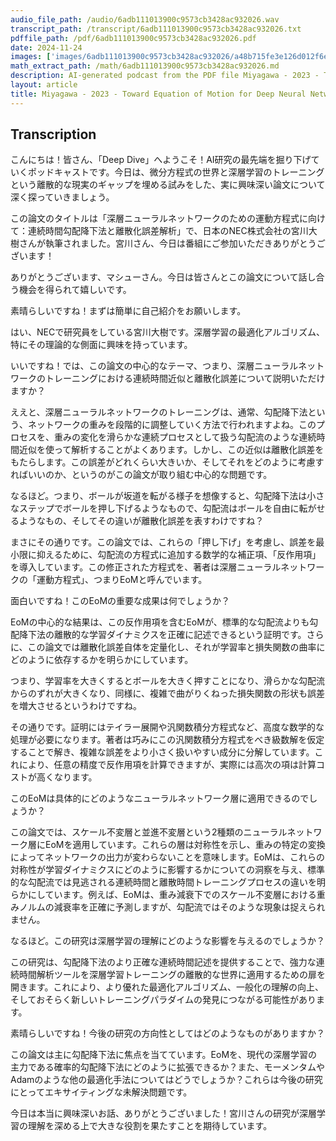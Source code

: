 ```yaml
---
audio_file_path: /audio/6adb111013900c9573cb3428ac932026.wav
transcript_path: /transcript/6adb111013900c9573cb3428ac932026.txt
pdffile_path: /pdf/6adb111013900c9573cb3428ac932026.pdf
date: 2024-11-24
images: ['images/6adb111013900c9573cb3428ac932026/a48b715fe3e126d012f6ecca9c2e90cc0a72f11b676dad386cdeee4f62b727f7.jpg', 'images/6adb111013900c9573cb3428ac932026/66ee18d91d39a6fe170f2c4ed8ee808383e4c5efad43ad171015a54489b09e9b.jpg', 'images/6adb111013900c9573cb3428ac932026/6187269ae907cff101e4dd77e11db4ce8f022cb0b04c4575a3a513ea2bd3dfed.jpg', 'images/6adb111013900c9573cb3428ac932026/09d6a5311c62f14967e7d414f33269514e1897e8d953d96ed8ef5629bd2174d9.jpg', 'images/6adb111013900c9573cb3428ac932026/f1c297d422c0c6e6391c959833ac3b1df1155d7c088ba6e717afe94dc1654a7e.jpg', 'images/6adb111013900c9573cb3428ac932026/347d45028c943b79851ad4712d71a8f3c051236b96934dad55eb4f5b3375364a.jpg', 'images/6adb111013900c9573cb3428ac932026/679d68194717cff950036050a632b1ef6b1045b397c424bb41232e10f83a2892.jpg', 'images/6adb111013900c9573cb3428ac932026/8fa75e140487fbb71dd9a9a2dd2b04b3a01aded6b17ad3fcf459e00a7e0531f8.jpg', 'images/6adb111013900c9573cb3428ac932026/343e2ab6f4ec8160396860a901524a8a698dfe84d7153793903b575f198c56fe.jpg', 'images/6adb111013900c9573cb3428ac932026/5e9c54e21498ea3b5d87c5040b697bfa9107b1d82deae7200d3419a1cc47959f.jpg', 'images/6adb111013900c9573cb3428ac932026/021b74ddf511915bb8116b71cbfde3ed3aa3bd18cc102d143f78ff7c2126160b.jpg']
math_extract_path: /math/6adb111013900c9573cb3428ac932026.md
description: AI-generated podcast from the PDF file Miyagawa - 2023 - Toward Equation of Motion for Deep Neural Networks_JP / 6adb111013900c9573cb3428ac932026
layout: article
title: Miyagawa - 2023 - Toward Equation of Motion for Deep Neural Networks_JP
---
```


## Transcription
こんにちは！皆さん、「Deep Dive」へようこそ！AI研究の最先端を掘り下げていくポッドキャストです。今日は、微分方程式の世界と深層学習のトレーニングという離散的な現実のギャップを埋める試みをした、実に興味深い論文について深く探っていきましょう。

この論文のタイトルは「深層ニューラルネットワークのための運動方程式に向けて：連続時間勾配降下法と離散化誤差解析」で、日本のNEC株式会社の宮川大樹さんが執筆されました。宮川さん、今日は番組にご参加いただきありがとうございます！

ありがとうございます、マシューさん。今日は皆さんとこの論文について話し合う機会を得られて嬉しいです。

素晴らしいですね！まずは簡単に自己紹介をお願いします。

はい、NECで研究員をしている宮川大樹です。深層学習の最適化アルゴリズム、特にその理論的な側面に興味を持っています。

いいですね！では、この論文の中心的なテーマ、つまり、深層ニューラルネットワークのトレーニングにおける連続時間近似と離散化誤差について説明いただけますか？

ええと、深層ニューラルネットワークのトレーニングは、通常、勾配降下法という、ネットワークの重みを段階的に調整していく方法で行われますよね。このプロセスを、重みの変化を滑らかな連続プロセスとして扱う勾配流のような連続時間近似を使って解析することがよくあります。しかし、この近似は離散化誤差をもたらします。この誤差がどれくらい大きいか、そしてそれをどのように考慮すればいいのか、というのがこの論文が取り組む中心的な問題です。

なるほど。つまり、ボールが坂道を転がる様子を想像すると、勾配降下法は小さなステップでボールを押し下げるようなもので、勾配流はボールを自由に転がせるようなもの、そしてその違いが離散化誤差を表すわけですね？

まさにその通りです。この論文では、これらの「押し下げ」を考慮し、誤差を最小限に抑えるために、勾配流の方程式に追加する数学的な補正項、「反作用項」を導入しています。この修正された方程式を、著者は深層ニューラルネットワークの「運動方程式」、つまりEoMと呼んでいます。

面白いですね！このEoMの重要な成果は何でしょうか？

EoMの中心的な結果は、この反作用項を含むEoMが、標準的な勾配流よりも勾配降下法の離散的な学習ダイナミクスを正確に記述できるという証明です。さらに、この論文では離散化誤差自体を定量化し、それが学習率と損失関数の曲率にどのように依存するかを明らかにしています。

つまり、学習率を大きくするとボールを大きく押すことになり、滑らかな勾配流からのずれが大きくなり、同様に、複雑で曲がりくねった損失関数の形状も誤差を増大させるというわけですね。

その通りです。証明にはテイラー展開や汎関数積分方程式など、高度な数学的な処理が必要になります。著者は巧みにこの汎関数積分方程式をべき級数解を仮定することで解き、複雑な誤差をより小さく扱いやすい成分に分解しています。これにより、任意の精度で反作用項を計算できますが、実際には高次の項は計算コストが高くなります。

このEoMは具体的にどのようなニューラルネットワーク層に適用できるのでしょうか？

この論文では、スケール不変層と並進不変層という2種類のニューラルネットワーク層にEoMを適用しています。これらの層は対称性を示し、重みの特定の変換によってネットワークの出力が変わらないことを意味します。EoMは、これらの対称性が学習ダイナミクスにどのように影響するかについての洞察を与え、標準的な勾配流では見逃される連続時間と離散時間トレーニングプロセスの違いを明らかにしています。例えば、EoMは、重み減衰下でのスケール不変層における重みノルムの減衰率を正確に予測しますが、勾配流ではそのような現象は捉えられません。

なるほど。この研究は深層学習の理解にどのような影響を与えるのでしょうか？

この研究は、勾配降下法のより正確な連続時間記述を提供することで、強力な連続時間解析ツールを深層学習トレーニングの離散的な世界に適用するための扉を開きます。これにより、より優れた最適化アルゴリズム、一般化の理解の向上、そしておそらく新しいトレーニングパラダイムの発見につながる可能性があります。

素晴らしいですね！今後の研究の方向性としてはどのようなものがありますか？

この論文は主に勾配降下法に焦点を当てています。EoMを、現代の深層学習の主力である確率的勾配降下法にどのように拡張できるか？また、モーメンタムやAdamのような他の最適化手法についてはどうでしょうか？これらは今後の研究にとってエキサイティングな未解決問題です。

今日は本当に興味深いお話、ありがとうございました！宮川さんの研究が深層学習の理解を深める上で大きな役割を果たすことを期待しています。





